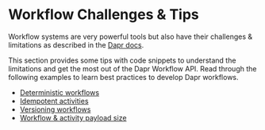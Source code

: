 # Workflow Challenges & Tips

Workflow systems are very powerful tools but also have their challenges & limitations as described in the [Dapr docs](https://docs.dapr.io/developing-applications/building-blocks/workflow/workflow-features-concepts/#limitations).

This section provides some tips with code snippets to understand the limitations and get the most out of the Dapr Workflow API. Read through the following examples to learn best practices to develop Dapr workflows.

- [Deterministic workflows](deterministic_workflow.py)
- [Idempotent activities](idempotent_activity.py)
- [Versioning workflows](versioning_workflow.py)
- [Workflow & activity payload size](payload_size_workflow.py)
